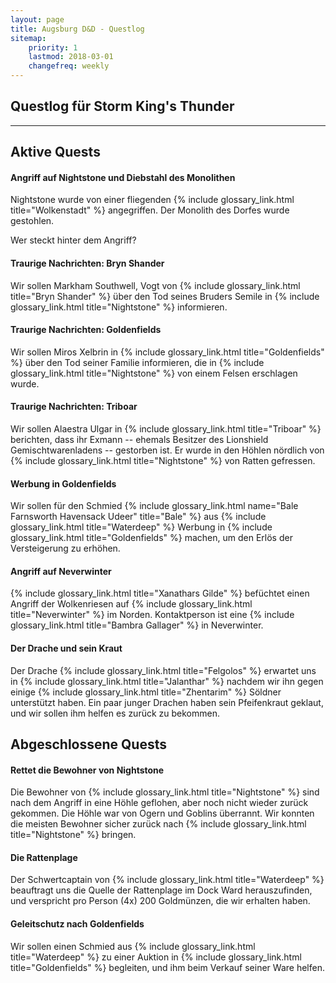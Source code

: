 ```yaml
---
layout: page
title: Augsburg D&D - Questlog
sitemap:
    priority: 1
    lastmod: 2018-03-01
    changefreq: weekly
---
```


## Questlog für Storm King's Thunder

----

## Aktive Quests

#### Angriff auf Nightstone und Diebstahl des Monolithen

Nightstone wurde von einer fliegenden {% include glossary_link.html title="Wolkenstadt" %} angegriffen. Der Monolith des Dorfes wurde gestohlen.

Wer steckt hinter dem Angriff?

#### Traurige Nachrichten: Bryn Shander

Wir sollen Markham Southwell, Vogt von {% include glossary_link.html
title="Bryn Shander" %} über den Tod seines Bruders Semile in {% include
glossary_link.html title="Nightstone" %} informieren.

#### Traurige Nachrichten: Goldenfields

Wir sollen Miros Xelbrin in {% include glossary_link.html title="Goldenfields" %} über den Tod seiner Familie informieren, die in {% include glossary_link.html title="Nightstone" %} von einem Felsen erschlagen wurde.

#### Traurige Nachrichten: Triboar

Wir sollen Alaestra Ulgar in {% include glossary_link.html title="Triboar" %} berichten, dass ihr Exmann -- ehemals Besitzer des Lionshield Gemischtwarenladens -- gestorben ist. Er wurde in den Höhlen nördlich von {% include glossary_link.html title="Nightstone" %} von Ratten gefressen.

#### Werbung in Goldenfields

Wir sollen für den Schmied {% include glossary_link.html name="Bale Farnsworth Havensack Udeer" title="Bale" %} aus {% include glossary_link.html title="Waterdeep" %} Werbung in {% include glossary_link.html title="Goldenfields" %} machen, um den Erlös der Versteigerung zu erhöhen.

#### Angriff auf Neverwinter

{% include glossary_link.html title="Xanathars Gilde" %} befüchtet einen Angriff der Wolkenriesen auf {% include glossary_link.html title="Neverwinter" %} im Norden. Kontaktperson ist eine {% include glossary_link.html title="Bambra Gallager" %} in Neverwinter.

#### Der Drache und sein Kraut

Der Drache {% include glossary_link.html title="Felgolos" %} erwartet uns in {% include glossary_link.html title="Jalanthar" %} nachdem wir ihn gegen einige {% include glossary_link.html title="Zhentarim" %} Söldner unterstützt haben. Ein paar junger Drachen haben sein Pfeifenkraut geklaut, und wir sollen ihm helfen es zurück zu bekommen.

## Abgeschlossene Quests

#### Rettet die Bewohner von Nightstone

Die Bewohner von {% include glossary_link.html title="Nightstone" %} sind nach dem Angriff in eine Höhle geflohen, aber noch nicht wieder zurück gekommen.
Die Höhle war von Ogern und Goblins überrannt. Wir konnten die meisten Bewohner sicher zurück nach {% include glossary_link.html title="Nightstone" %} bringen.

#### Die Rattenplage

Der Schwertcaptain von {% include glossary_link.html title="Waterdeep" %} beauftragt uns die Quelle der Rattenplage im Dock Ward herauszufinden, und verspricht pro Person (4x) 200 Goldmünzen, die wir erhalten haben.

#### Geleitschutz nach Goldenfields

Wir sollen einen Schmied aus {% include glossary_link.html title="Waterdeep" %} zu einer Auktion in {% include glossary_link.html title="Goldenfields" %} begleiten, und ihm beim Verkauf seiner Ware helfen.

